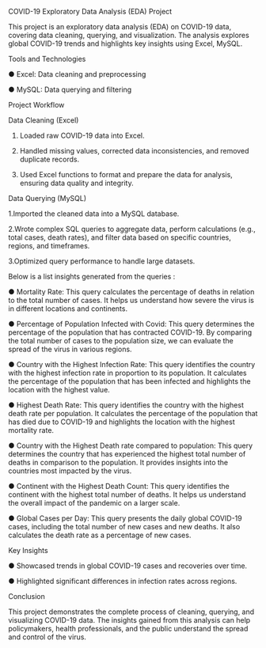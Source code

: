 COVID-19 Exploratory Data Analysis (EDA) Project


This project is an exploratory data analysis (EDA) on COVID-19 data, covering data cleaning, querying, and visualization. The analysis explores global COVID-19 trends and highlights key insights using Excel, MySQL.

Tools and Technologies

● Excel: Data cleaning and preprocessing

● MySQL: Data querying and filtering


Project Workflow

 Data Cleaning (Excel)
1. Loaded raw COVID-19 data into Excel.
   
2. Handled missing values, corrected data inconsistencies, and removed duplicate records.
 
3. Used Excel functions to format and prepare the data for analysis, ensuring data quality and integrity.

Data Querying (MySQL)

1.Imported the cleaned data into a MySQL database.

2.Wrote complex SQL queries to aggregate data, perform calculations (e.g., total cases, death rates), and filter data based on specific countries, regions, and timeframes.

3.Optimized query performance to handle large datasets.

 Below is a list insights generated from the queries :

● Mortality Rate: This query calculates the percentage of deaths in relation to the total number of cases. It helps us understand how severe the virus is in different locations and continents.

● Percentage of Population Infected with Covid: This query determines the percentage of the population that has contracted COVID-19. By comparing the total number of cases to the population size, we can evaluate the spread of the virus in various regions.

● Country with the Highest Infection Rate: This query identifies the country with the highest infection rate in proportion to its population. It calculates the percentage of the population that has been infected and highlights the location with the highest value.

● Highest Death Rate: This query identifies the country with the highest death rate per population. It calculates the percentage of the population that has died due to COVID-19 and highlights the location with the highest mortality rate.

● Country with the Highest Death rate compared to population: This query determines the country that has experienced the highest total number of deaths in comparison to the population. It provides insights into the countries most impacted by the virus.

● Continent with the Highest Death Count: This query identifies the continent with the highest total number of deaths. It helps us understand the overall impact of the pandemic on a larger scale.

● Global Cases per Day: This query presents the daily global COVID-19 cases, including the total number of new cases and new deaths. It also calculates the death rate as a percentage of new cases.


Key Insights

● Showcased trends in global COVID-19 cases and recoveries over time.

● Highlighted significant differences in infection rates across regions.

Conclusion

This project demonstrates the complete process of cleaning, querying, and visualizing COVID-19 data. The insights gained from this analysis can help policymakers, health professionals, and the public understand the spread and control of the virus.
